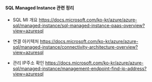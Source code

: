 #### SQL Managed Instance 관련 정리

- SQL MI 개요
https://docs.microsoft.com/ko-kr/azure/azure-sql/managed-instance/sql-managed-instance-paas-overview?view=azuresql

- 연결 아키텍처
https://docs.microsoft.com/ko-kr/azure/azure-sql/managed-instance/connectivity-architecture-overview?view=azuresql

- 관리 IP주소 확인 
https://docs.microsoft.com/ko-kr/azure/azure-sql/managed-instance/management-endpoint-find-ip-address?view=azuresql

